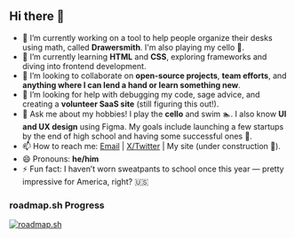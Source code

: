 ## Hi there 👋

<!--
**xpcello/xpcello** is a ✨ _special_ ✨ repository because its README.md (this file) appears on your GitHub profile.
-->

- 🔭 I’m currently working on a tool to help people organize their desks using math, called **Drawersmith**. I'm also playing my cello 🎻.  
- 🌱 I’m currently learning **HTML** and **CSS**, exploring frameworks and diving into frontend development.  
- 👯 I’m looking to collaborate on **open-source projects**, **team efforts**, and **anything where I can lend a hand or learn something new**.  
- 🤔 I’m looking for help with debugging my code, sage advice, and creating a **volunteer SaaS site** (still figuring this out!).  
- 💬 Ask me about my hobbies! I play the **cello** and swim 🏊. I also know **UI and UX design** using Figma. My goals include launching a few startups by the end of high school and having some successful ones 🚀.  
- 📫 How to reach me: [Email](mailto:contact@xavierp.me) | [X/Twitter](https://x.com/xpcello) | My site (under construction 🚧).  
- 😄 Pronouns: **he/him**  
- ⚡ Fun fact: I haven’t worn sweatpants to school once this year — pretty impressive for America, right? 🇺🇸  

### roadmap.sh Progress
<a href="https://roadmap.sh"><img src="https://roadmap.sh/card/tall/6730facd31d65c235dd2c668?variant=dark" alt="roadmap.sh"/></a>
